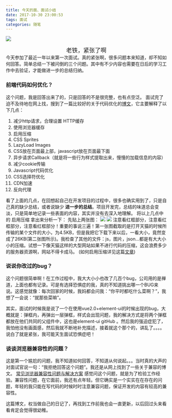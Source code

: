 ```yaml
---
title: 今天的面、面试小结
date: 2017-10-30 23:00:53
tags: 面试
categories: 随笔
---
```

![](http://oq6xfel71.bkt.clouddn.com/17-10-30/26887179.jpg)
<center> <font size=4>老铁，紧张了啊</font></center >
今天参加了最近一年以来第一次面试。真的紧张啊，很多问题本来知道，却不知如何回答。简单总结一下被问倒的三个问题。其中有不少内容也需要在日后的学习工作中去验证，才能做进一步的总结归纳。
<!-- more -->

### 前端代码如何优化？
这个问题，我是回答出来了的，只是回答的不是很完整，也有点空泛。
面试完了迫不及待地在网上找，搜到了一篇比较好的关于代码优化的[博文](http://blog.csdn.net/mahoking/article/details/51472697 "博文地址")，它主要解释了以下几点：

1. 减少http请求，合理设置 HTTP缓存
2. 使用浏览器缓存
3. 启用压缩
4. CSS Sprites
5. LazyLoad Images
6. CSS放在页面最上部，javascript放在页面最下面
7. 异步请求Callback（就是将一些行为样式提取出来，慢慢的加载信息的内容）
8. 减少cookie传输
9. Javascript代码优化
10. CSS选择符优化
11. CDN加速
12. 反向代理

看了上面的几点，在回想起自己在开发项目的过程中，很多也确实用到了，只是自己真的缺少总结，或者说缺少 **进一步的总结**。项目开发完，总结的味道总会变淡，只是简单地记录一些表面的内容，其实并没有去深入地理解。
将以上几点中的 启用压缩 拿出来分析一下：
先贴上两张图：
![](http://oq6xfel71.bkt.clouddn.com/17-10-30/31770292.jpg)
![](http://oq6xfel71.bkt.clouddn.com/17-10-30/81925778.jpg)
注意看红框部分，注意看红框部分，注意看红框部分！重要的事说三遍！第一张图截取的是打开天猫的时候所传输的某个文件的大小，为4.5KB，但是我把它下载下来以后，一看大小，竟然变成了26KB(第二张图所示)。我检查了其他的文件：js，图片，json...都是有大大小小的压缩。试想一下像天猫这样的大型网站如果不进行代码的压缩，这会浪费多少的服务器资源啊，网站不得卡成马。
(如何启用压缩详见这篇[文章](http://www.jianshu.com/p/74c10af7707d "GZIP压缩"))

### 说说你改过的bug？
 这个问题很简单啊！在工作过程中，我大大小小也改了几百个bug，公司用的是禅道，上面也都有记录。可是有选择恐惧症的我，真的不知道挑出哪一个BUG来说。这感觉就像：每次回家的时候，我妈都会问我：“你平时都吃什么菜啊？”，我想了一会说：“就那些菜嘛”。

其实，面试的时候我是说了一个在使用vue2.0+element-ui的时候出现的bug，大概就是：弹框内，再弹出一层弹框，样式会出现问题，我的解决方式是将两个弹框都放在他们共同的父组件中，这也是element-ui gitHub 。然后我的强迫症犯了，我怕他没有画面感，然后我就不断地补充描述，接着就这个那个的，讲乱了。。。。说白了就是紧张，我可能天生面试恐惧症吧！

### 谈谈浏览器兼容性的问题？
这是第一个尴尬的问题，我不知道如何回答，不知道从何说起。。。当时真的大声的对面试官说一句：“我拒绝回答这个问题”。我还是从网上找到了一些关于兼容的博文。
[常见浏览器兼容性问题与解决方案](http://blog.csdn.net/chuyuqing/article/details/37561313/)
感觉问这个问题，就是为了检验工作经验。兼容性问题，在它面前，我还有点年轻。但它确实是一个实实在在存在的问题，年轻的我只能在写代码的时候时时注意兼容问题，保证开发的内容有较高的兼容性。

这篇博文，权当做自己的日记了，再找到工作前我也会一直更新，以后回过头来看看肯定会觉得很幼稚。